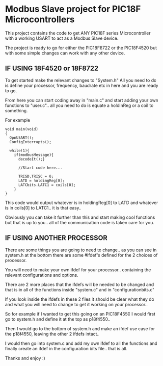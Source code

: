 Modbus Slave project for PIC18F Microcontrollers
===============================================================


This project contains the code to get ANY PIC18F series Microcontroller
with a working USART to act as a Modbus Slave device.

The project is ready to go for either the PIC18F8722 or the PIC18F4520
but with some simple changes can work with any other device.

IF USING 18F4520 or 18F8722
-----------------------------------------------------------------------
  To get started make the relevant changes to "System.h"
  All you need to do is define your processor, frequency, baudrate etc
  in here and you are ready to go.

  From here you can start coding away in "main.c" and start adding your
  own functions to "user.c".. all you need to do is equate a holdinReg
  or a coil to something.

  For example

    void main(void)
    {
      OpnUSART();
      ConfigInterrupts();

      while(1){
        if(modbusMessage){
          decodeIt();}

          //Start code here...

          TRISD,TRISC = 0;
          LATD = holdingReg[0];
          LATCbits.LATC1 = coils[0];
        }
    }

  This code would output whatever is in holdingReg[0] to LATD and whatever
  is in coils[0] to LATC1.. it is that easy..

  Obviously you can take it further than this and start making cool functions
  but that is up to you.. all of the communication code is taken care for you.

IF USING ANOTHER PROCESSOR
---------------------------------------------------------------------------------
  There are some things you are going to need to change.. as you can see in
  system.h at the bottom there are some #ifdef's defined for the 2 choices
  of processor.

  You will need to make your own ifdef for your processor.. containing the
  relevant configurations and options.

  There are 2 more places that the ifdefs will be needed to be changed and that
  is in all of the functions inside "system.c" and in "configurationbits.c"

  If you look inside the ifdefs in these 2 files it should be clear what they
  do and what you will need to change to get it working on your processor..

  So for example if I wanted to get this going on an PIC18F4550 I would first
  go to system.h and define it at the top as p18f4550..

  Then I would go to the bottom of system.h and make an ifdef use case for the
  p18f4550, leaving the other 2 ifdefs intact..

  I would then go into system.c and add my own ifdef to all the functions and
  finally create an ifdef in the configuration bits file.. that is all.

  Thanks and enjoy :)

